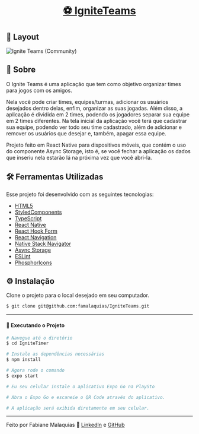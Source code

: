 <p align="center">
  <h1 align="center"><a href="https://ignite-timer-eight-swart.vercel.app/">⚽ IgniteTeams </a></h1>
</p>

## 🎨 Layout

![Ignite Teams (Community)](https://github.com/famalaquias/IgniteTeams/assets/98343640/34014e90-1f2b-47c7-8f23-b1f904cf5164)


## :page_with_curl: Sobre

O Ignite Teams é uma aplicação que tem como objetivo organizar times para jogos com os amigos. 

Nela você pode criar times, equipes/turmas, adicionar os usuários desejados dentro delas, enfim, organizar as suas jogadas. Além disso, a aplicação é dividida em 2 times, 
podendo os jogadores separar sua equipe em 2 times diferentes. Na tela inicial da aplicação você terá que cadastrar sua equipe, podendo ver todo seu time cadastrado, além de adicionar e remover os usuários que desejar e, também, apagar
essa equipe. 

Projeto feito em React Native para dispositivos móveis, que contém o uso do componente Async Storage, isto é, se você fechar a aplicação os dados que 
inseriu nela estarão lá na próxima vez que você abri-la.


## :hammer_and_wrench: Ferramentas Utilizadas

Esse projeto foi desenvolvido com as seguintes tecnologias:

- [HTML5](https://biblioteca.wiki/html5/)
- [StyledComponents](https://styled-components.com/)
- [TypeScript](https://www.typescriptlang.org/)
- [React Native](https://reactnative.dev/)
- [React Hook Form](https://react-hook-form.com/)
- [React Navigation](https://reactnavigation.org/)
- [Native Stack Navigator](https://reactnavigation.org/docs/native-stack-navigator/)
- [Async Storage](https://reactnative.dev/docs/asyncstorage)
- [ESLint](https://eslint.org/)
- [PhosphorIcons](https://phosphoricons.com/)


## ⚙ Instalação

Clone o projeto para o local desejado em seu computador.

```bash
$ git clone git@github.com:famalaquias/IgniteTeams.git
```

___

#### 🚧 Executando o Projeto

```bash
# Navegue até o diretório 
$ cd IgniteTimer

# Instale as dependências necessárias
$ npm install

# Agora rode o comando
$ expo start

# Eu seu celular instale o aplicativo Expo Go na PlaySto

# Abra o Expo Go e escaneie o QR Code através do aplicativo.

# A aplicação será exibida diretamente em seu celular.
```

---

Feito por Fabiane Malaquias :wave: [LinkedIn](https://www.linkedin.com/in/fabianemalaquias/) e [GitHub](https://github.com/famalaquias)
